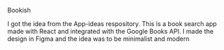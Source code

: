 Bookish

I got the idea from the App-ideas respository. This is a book search app made with React and integrated with the Google Books API. I made the design in Figma and the idea was to be minimalist and modern
